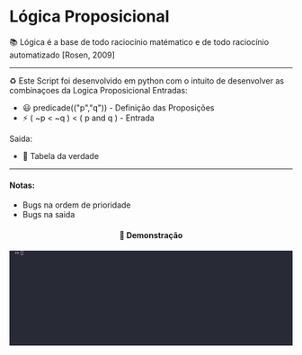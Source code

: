 # Lógica Proposicional
<p>
  📚 Lógica é a base de todo raciocínio matématico e de todo raciocínio automatizado [Rosen, 2009]
</p>
<hr>
<p>
     ♻️  Este Script foi desenvolvido em python com o intuito de desenvolver as combinaçoes da Logica Proposicional
    <br<br>
    Entradas:
    <ul>
        <li> 😃 predicade(("p","q")) - Definição das Proposições </li>
        <li> ⚡ ( ~p < ~q ) < ( p and q ) - Entrada
    </ul>
    Saida:
    <ul>
        <li> 💭 Tabela da verdade
    </ul>
</p>
<hr>
<h4> Notas: </h4>
<p>
<ul>
  <li>Bugs na ordem de prioridade</li>
  <li>Bugs na saida</li>
</ul>
</p>
<center>
<h4>📍 Demonstração<h4>
<img src = Animação.gif>
</center>
